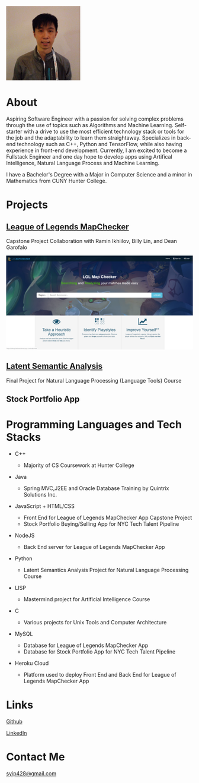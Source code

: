<img src="/images/pfp.png" width="200" height="200">

# About

Aspiring Software Engineer with a passion for solving complex problems through the use of topics such as Algorithms and Machine Learning. Self-starter with a drive to use the most efficient technology stack or tools for the job and the adaptability to learn them straightaway. Specializes in back-end technology such as C++, Python and TensorFlow, while also having experience in front-end development.
Currently, I am excited to become a Fullstack Engineer and one day hope to develop apps using Artifical Intelligence, Natural Language Process and Machine Learning. 

I have a Bachelor's Degree with a Major in Computer Science and a minor in Mathematics from CUNY Hunter College.

# Projects

## [League of Legends MapChecker](./lolmc.md)

Capstone Project Collaboration with Ramin Ikhiilov, Billy Lin, and Dean Garofalo

![LoLMC example image](/images/lolmclanding.png)


## [Latent Semantic Analysis](./lms.md)

Final Project for Natural Language Processing (Language Tools) Course





## Stock Portfolio App

# Programming Languages and Tech Stacks

* C++
	* Majority of CS Coursework at Hunter College

* Java
	* Spring MVC,J2EE and Oracle Database Training by Quintrix Solutions Inc.

* JavaScript + HTML/CSS
	* Front End for League of Legends MapChecker App Capstone Project
	* Stock Portfolio Buying/Selling App for NYC Tech Talent Pipeline

* NodeJS
	* Back End server for League of Legends MapChecker App

* Python
	* Latent Semantics Analysis Project for Natural Language Processing Course

* LISP
	* Mastermind project for Artificial Intelligence Course

* C
	* Various projects for Unix Tools and Computer Architecture

* MySQL
	* Database for League of Legends MapChecker App
	* Database for Stock Portfolio App for NYC Tech Talent Pipeline

* Heroku Cloud
	* Platform used to deploy Front End and Back End for League of Legends MapChecker App

# Links

[Github](https://github.com/doubleyip)

[LinkedIn](https://www.linkedin.com/in/simon-yip-926789142/)

# Contact Me

syip428@gmail.com